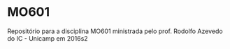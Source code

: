 # MO601
Repositório para a disciplina MO601 ministrada pelo prof. Rodolfo Azevedo do IC - Unicamp em 2016s2
